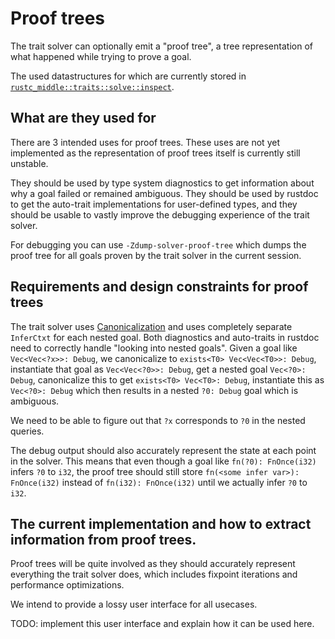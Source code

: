 # Proof trees

The trait solver can optionally emit a "proof tree", a tree representation of what
happened while trying to prove a goal.

The used datastructures for which are currently stored in
[`rustc_middle::traits::solve::inspect`].

## What are they used for

There are 3 intended uses for proof trees. These uses are not yet implemented as
the representation of proof trees itself is currently still unstable.

They should be used by type system diagnostics to get information about
why a goal failed or remained ambiguous. They should be used by rustdoc to get the
auto-trait implementations for user-defined types, and they should be usable to
vastly improve the debugging experience of the trait solver.

For debugging you can use `-Zdump-solver-proof-tree` which dumps the proof tree
for all goals proven by the trait solver in the current session.

## Requirements and design constraints for proof trees

The trait solver uses [Canonicalization] and uses completely separate `InferCtxt` for
each nested goal. Both diagnostics and auto-traits in rustdoc need to correctly
handle "looking into nested goals". Given a goal like `Vec<Vec<?x>>: Debug`, we
canonicalize to `exists<T0> Vec<Vec<T0>>: Debug`, instantiate that goal as
`Vec<Vec<?0>>: Debug`, get a nested goal `Vec<?0>: Debug`, canonicalize this to get
`exists<T0> Vec<T0>: Debug`, instantiate this as `Vec<?0>: Debug` which then results
in a nested `?0: Debug` goal which is ambiguous.

We need to be able to figure out that `?x` corresponds to `?0` in the nested queries.

The debug output should also accurately represent the state at each point in the solver.
This means that even though a goal like `fn(?0): FnOnce(i32)` infers `?0` to `i32`, the
proof tree should still store `fn(<some infer var>): FnOnce(i32)` instead of
`fn(i32): FnOnce(i32)` until we actually infer `?0` to `i32`.

## The current implementation and how to extract information from proof trees.

Proof trees will be quite involved as they should accurately represent everything the
trait solver does, which includes fixpoint iterations and performance optimizations.

We intend to provide a lossy user interface for all usecases.

TODO: implement this user interface and explain how it can be used here.


[`rustc_middle::traits::solve::inspect`]: https://doc.rust-lang.org/nightly/nightly-rustc/rustc_middle/traits/solve/inspect/index.html
[Canonicalization]: ./canonicalization.md